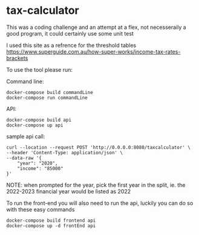 # tax-calculator

This was a coding challenge and an attempt at a flex, not necesseraily a good program, it could certainly use some unit test

I used this site as a refrence for the threshold tables https://www.superguide.com.au/how-super-works/income-tax-rates-brackets

To use the tool please run:

Command line:

```
docker-compose build commandLine
docker-compose run commandLine
```

API:

```
docker-compose build api
docker-compose up api
```

sample api call:

```
curl --location --request POST 'http://0.0.0.0:8080/taxcalculator' \
--header 'Content-Type: application/json' \
--data-raw '{
    "year": "2020",
    "income": "85000"
}'
```

NOTE: when prompted for the year, pick the first year in the split, ie. the 2022-2023 financial year would be listed as 2022

To run the front-end you will also need to run the api, luckily you can do so with these easy commands

```
docker-compose build frontend api
docker-compose up -d frontEnd api
```
